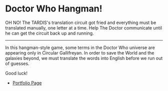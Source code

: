 # Doctor Who Hangman!

OH NO! The TARDIS's translation circuit got fried and everything must be translated manually, one letter at a time. Help The Doctor communicate until he can get the circuit back up and running.

-----
In this hangman-style game, some terms in the Doctor Who universe are appearing only in Circular Gallifreyan. In order to save the World and the galaxies beyond, we must translate the words into English before we run out of guesses.

Good luck!

* [Portfolio Page](https://minaslater.github.io/Responsive-Portfolio/)


